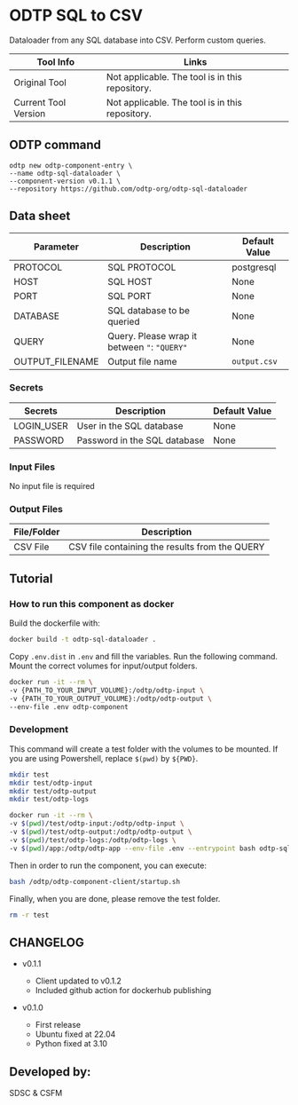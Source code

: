 # ODTP SQL to CSV

Dataloader from any SQL database into CSV. Perform custom queries. 

| Tool Info | Links |
| --- | --- |
| Original Tool  | Not applicable. The tool is in this repository.  |
| Current Tool Version  | Not applicable. The tool is in this repository. |


## ODTP command 

```
odtp new odtp-component-entry \
--name odtp-sql-dataloader \
--component-version v0.1.1 \
--repository https://github.com/odtp-org/odtp-sql-dataloader
``` 

## Data sheet

| Parameter | Description | Default Value |
| --- | --- | --- |
| PROTOCOL | SQL PROTOCOL | postgresql |
| HOST | SQL HOST | None |
| PORT | SQL PORT | None |
| DATABASE | SQL database to be queried | None |
| QUERY | Query. Please wrap it between `"`: `"QUERY"`  | None |
| OUTPUT_FILENAME | Output file name | `output.csv` |

### Secrets

| Secrets | Description | Default Value |
| --- | --- | --- |
| LOGIN_USER | User in the SQL database | None |
| PASSWORD | Password in the SQL database | None |

### Input Files

No input file is required

### Output Files

| File/Folder | Description |
| --- | --- | 
| CSV File | CSV file containing the results from the QUERY |


## Tutorial

### How to run this component as docker

Build the dockerfile with:

```bash
docker build -t odtp-sql-dataloader .
```

Copy `.env.dist` in `.env` and fill the variables. Run the following command. Mount the correct volumes for input/output folders. 

```bash
docker run -it --rm \
-v {PATH_TO_YOUR_INPUT_VOLUME}:/odtp/odtp-input \
-v {PATH_TO_YOUR_OUTPUT_VOLUME}:/odtp/odtp-output \
--env-file .env odtp-component
```

### Development

This command will create a test folder with the volumes to be mounted. If you are using Powershell, replace `$(pwd)` by `${PWD}`.

```bash
mkdir test
mkdir test/odtp-input
mkdir test/odtp-output
mkdir test/odtp-logs

docker run -it --rm \
-v $(pwd)/test/odtp-input:/odtp/odtp-input \
-v $(pwd)/test/odtp-output:/odtp/odtp-output \
-v $(pwd)/test/odtp-logs:/odtp/odtp-logs \
-v $(pwd)/app:/odtp/odtp-app --env-file .env --entrypoint bash odtp-sql-dataloader
```

Then in order to run the component, you can execute:

```bash
bash /odtp/odtp-component-client/startup.sh
```

Finally, when you are done, please remove the test folder.

```bash
rm -r test
```


## CHANGELOG

- v0.1.1
    - Client updated to v0.1.2
    - Included github action for dockerhub publishing

- v0.1.0
    - First release
    - Ubuntu fixed at 22.04
    - Python fixed at 3.10

## Developed by: 

SDSC & CSFM